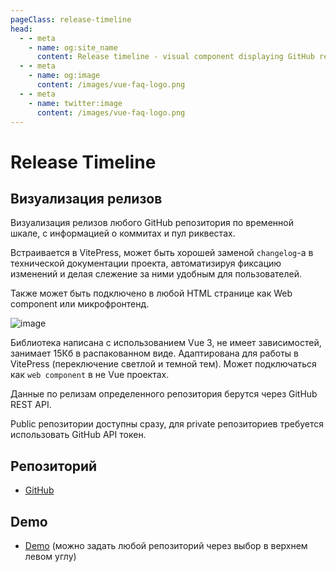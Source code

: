 ```yaml
---
pageClass: release-timeline
head:
  - - meta
    - name: og:site_name
      content: Release timeline - visual component displaying GitHub release timeline
  - - meta
    - name: og:image
      content: /images/vue-faq-logo.png
  - - meta
    - name: twitter:image
      content: /images/vue-faq-logo.png
---
```


# Release Timeline

## Визуализация релизов

Визуализация релизов любого GitHub репозитория по временной шкале, с информацией о коммитах и пул риквестах.

Встраивается в VitePress, может быть хорошей заменой `changelog`-а в технической документации проекта, автоматизируя фиксацию изменений и делая слежение за ними удобным для пользователей.

Также может быть подключено в любой HTML странице как Web component или микрофронтенд.

![image](/ru/release-timeline/assets/images/rt.jpg)

Библиотека написана с использованием Vue 3, не имеет зависимостей, занимает 15Кб в распакованном виде. Адаптирована для работы в VitePress (переключение светлой и темной тем). Может подключаться как `web component` в не Vue проектах.

Данные по релизам определенного репозитория берутся через GitHub REST API.

Public репозитории доступны сразу, для private репозиториев требуется использовать GitHub API токен.

## Репозиторий

- [GitHub](https://github.com/vuesence/release-timeline)

## Demo

- [Demo](https://vuesence.github.io/release-timeline/) (можно задать любой репозиторий через выбор в верхнем левом углу)
